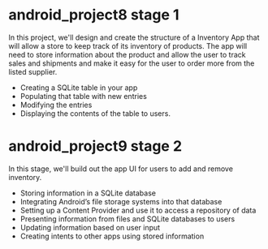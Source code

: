 # android_project8 stage 1
In this project, we'll design and create the structure of a Inventory App that will allow a store to keep track of its inventory of products. The app will need to store information about the product and allow the user to track sales and shipments and make it easy for the user to order more from the listed supplier.


- Creating a SQLite table in your app
- Populating that table with new entries
- Modifying the entries
- Displaying the contents of the table to users.


# android_project9 stage 2
In this stage, we'll build out the app UI for users to add and remove inventory.

- Storing information in a SQLite database
- Integrating Android’s file storage systems into that database
- Setting up a Content Provider and use it to access a repository of data
- Presenting information from files and SQLite databases to users
- Updating information based on user input
- Creating intents to other apps using stored information
